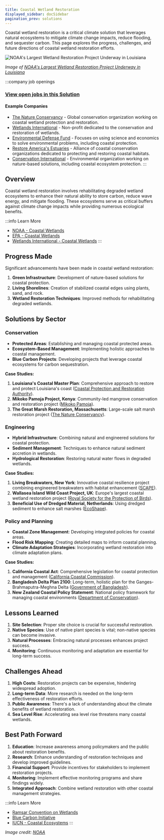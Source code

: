 ```yaml
---
title: Coastal Wetland Restoration
displayed_sidebar: docSidebar
pagination_prev: solutions
---
```


Coastal wetland restoration is a critical climate solution that leverages natural ecosystems to mitigate climate change impacts, reduce flooding, and sequester carbon. This page explores the progress, challenges, and future directions of coastal wetland restoration efforts.

![NOAA's Largest Wetland Restoration Project Underway in Louisiana](../static/img/coastal-wetland-restoration.jpg)

*Image of [NOAA's Largest Wetland Restoration Project Underway in Louisiana](https://www.fisheries.noaa.gov/feature-story/noaas-largest-wetland-restoration-project-underway-louisiana)*

:::company job openings
### [View open jobs in this Solution](https://climatebase.org/jobs?l=&q=&drawdown_solutions=Coastal+Wetland+Restoration)
#### Example Companies
- [The Nature Conservancy](https://www.nature.org/) - Global conservation organization working on coastal wetland protection and restoration.
- [Wetlands International](https://www.wetlands.org/) - Non-profit dedicated to the conservation and restoration of wetlands.
- [Environmental Defense Fund](https://www.edf.org/) - Focuses on using science and economics to solve environmental problems, including coastal protection.
- [Restore America's Estuaries](https://estuaries.org/) - Alliance of coastal conservation organizations dedicated to protecting and restoring coastal habitats.
- [Conservation International](https://www.conservation.org/) - Environmental organization working on nature-based solutions, including coastal ecosystem protection.
:::

## Overview

Coastal wetland restoration involves rehabilitating degraded wetland ecosystems to enhance their natural ability to store carbon, reduce wave energy, and mitigate flooding. These ecosystems serve as critical buffers against climate change impacts while providing numerous ecological benefits.

:::info Learn More
- [NOAA - Coastal Wetlands](https://www.noaa.gov/education/resource-collections/marine-life/coastal-wetlands)
- [EPA - Coastal Wetlands](https://www.epa.gov/wetlands/coastal-wetlands)
- [Wetlands International - Coastal Wetlands](https://www.wetlands.org/our-approach/blue-carbon/)
:::

## Progress Made

Significant advancements have been made in coastal wetland restoration:

1. **Green Infrastructure**: Development of nature-based solutions for coastal protection.
2. **Living Shorelines**: Creation of stabilized coastal edges using plants, sand, and rock.
3. **Wetland Restoration Techniques**: Improved methods for rehabilitating degraded wetlands.

## Solutions by Sector

### Conservation
- **Protected Areas**: Establishing and managing coastal protected areas.
- **Ecosystem-Based Management**: Implementing holistic approaches to coastal management.
- **Blue Carbon Projects**: Developing projects that leverage coastal ecosystems for carbon sequestration.

**Case Studies:**
1. **Louisiana's Coastal Master Plan**: Comprehensive approach to restore and protect Louisiana's coast ([Coastal Protection and Restoration Authority](https://coastal.la.gov/our-plan/2023-coastal-master-plan/)).
2. **Mikoko Pamoja Project, Kenya**: Community-led mangrove conservation and restoration project ([Mikoko Pamoja](https://www.planvivo.org/mikoko-pamoja)).
3. **The Great Marsh Restoration, Massachusetts**: Large-scale salt marsh restoration project ([The Nature Conservancy](https://www.nature.org/en-us/about-us/where-we-work/united-states/massachusetts/stories-in-massachusetts/the-great-marsh/)).

### Engineering
- **Hybrid Infrastructure**: Combining natural and engineered solutions for coastal protection.
- **Sediment Management**: Techniques to enhance natural sediment accretion in wetlands.
- **Hydrological Restoration**: Restoring natural water flows in degraded wetlands.

**Case Studies:**
1. **Living Breakwaters, New York**: Innovative coastal resilience project combining engineered breakwaters with habitat enhancement ([SCAPE](https://www.scapestudio.com/projects/living-breakwaters-design-implementation/)).
2. **Wallasea Island Wild Coast Project, UK**: Europe's largest coastal wetland restoration project ([Royal Society for the Protection of Birds](https://www.rspb.org.uk/reserves-and-events/reserves-a-z/wallasea-island-wild-coast-project/)).
3. **Beneficial Use of Dredged Material, Netherlands**: Using dredged sediment to enhance salt marshes ([EcoShape](https://www.ecoshape.org/en/pilots/mud-motor-port-of-harlingen/)).

### Policy and Planning
- **Coastal Zone Management**: Developing integrated policies for coastal areas.
- **Flood Risk Mapping**: Creating detailed maps to inform coastal planning.
- **Climate Adaptation Strategies**: Incorporating wetland restoration into climate adaptation plans.

**Case Studies:**
1. **California Coastal Act**: Comprehensive legislation for coastal protection and management ([California Coastal Commission](https://www.coastal.ca.gov/coastact.pdf)).
2. **Bangladesh Delta Plan 2100**: Long-term, holistic plan for the Ganges-Brahmaputra-Meghna Delta ([Government of Bangladesh](https://www.bangladeshdeltaplan2100.org/)).
3. **New Zealand Coastal Policy Statement**: National policy framework for managing coastal environments ([Department of Conservation](https://www.doc.govt.nz/about-us/science-publications/conservation-publications/marine-and-coastal/new-zealand-coastal-policy-statement/)).

## Lessons Learned

1. **Site Selection**: Proper site choice is crucial for successful restoration.
2. **Native Species**: Use of native plant species is vital; non-native species can become invasive.
3. **Natural Processes**: Embracing natural processes enhances project success.
4. **Monitoring**: Continuous monitoring and adaptation are essential for long-term success.

## Challenges Ahead

1. **High Costs**: Restoration projects can be expensive, hindering widespread adoption.
2. **Long-term Data**: More research is needed on the long-term effectiveness of restoration efforts.
3. **Public Awareness**: There's a lack of understanding about the climate benefits of wetland restoration.
4. **Sea Level Rise**: Accelerating sea level rise threatens many coastal wetlands.

## Best Path Forward

1. **Education**: Increase awareness among policymakers and the public about restoration benefits.
2. **Research**: Enhance understanding of restoration techniques and develop improved guidelines.
3. **Financial Support**: Provide incentives for stakeholders to implement restoration projects.
4. **Monitoring**: Implement effective monitoring programs and share findings widely.
5. **Integrated Approach**: Combine wetland restoration with other coastal management strategies.

:::info Learn More
- [Ramsar Convention on Wetlands](https://www.ramsar.org/)
- [Blue Carbon Initiative](https://www.thebluecarboninitiative.org/)
- [IUCN - Coastal Ecosystems](https://www.iucn.org/resources/conservation-tool/coastal-ecosystems)
:::

*Image credit: [NOAA](https://www.fisheries.noaa.gov/feature-story/noaas-largest-wetland-restoration-project-underway-louisiana)*
